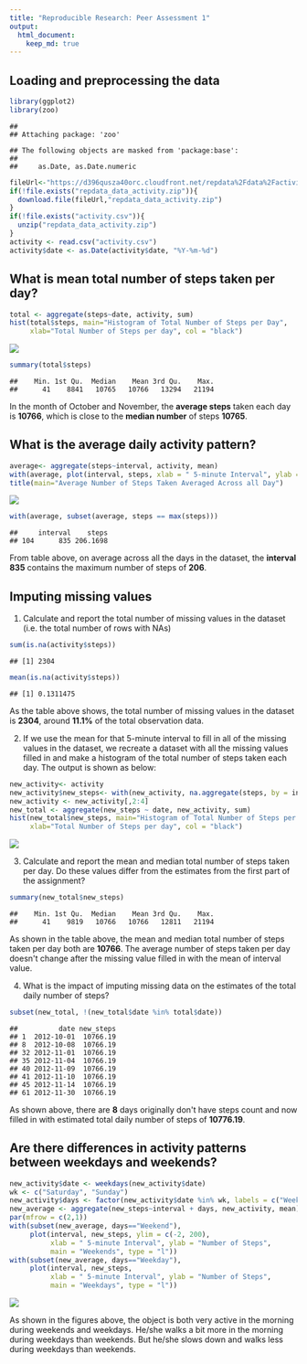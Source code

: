 ```yaml
---
title: "Reproducible Research: Peer Assessment 1"
output: 
  html_document:
    keep_md: true
---
```



## Loading and preprocessing the data


```r
library(ggplot2)
library(zoo)
```

```
## 
## Attaching package: 'zoo'
```

```
## The following objects are masked from 'package:base':
## 
##     as.Date, as.Date.numeric
```

```r
fileUrl<-"https://d396qusza40orc.cloudfront.net/repdata%2Fdata%2Factivity.zip"
if(!file.exists("repdata_data_activity.zip")){
  download.file(fileUrl,"repdata_data_activity.zip")
}
if(!file.exists("activity.csv")){
  unzip("repdata_data_activity.zip")
}
activity <- read.csv("activity.csv")
activity$date <- as.Date(activity$date, "%Y-%m-%d")
```

## What is mean total number of steps taken per day?

```r
total <- aggregate(steps~date, activity, sum)
hist(total$steps, main="Histogram of Total Number of Steps per Day", 
     xlab="Total Number of Steps per day", col = "black")
```

![](PA1_template_files/figure-html/unnamed-chunk-2-1.png)<!-- -->

```r
summary(total$steps)
```

```
##    Min. 1st Qu.  Median    Mean 3rd Qu.    Max. 
##      41    8841   10765   10766   13294   21194
```
  
In the month of October and November, the **average steps** taken each day is **10766**, which is close to the **median number** of steps **10765**.  

## What is the average daily activity pattern?

```r
average<- aggregate(steps~interval, activity, mean)
with(average, plot(interval, steps, xlab = " 5-minute Interval", ylab = "Average Number of Steps Taken", type = "l"))
title(main="Average Number of Steps Taken Averaged Across all Day")
```

![](PA1_template_files/figure-html/unnamed-chunk-3-1.png)<!-- -->

```r
with(average, subset(average, steps == max(steps)))
```

```
##     interval    steps
## 104      835 206.1698
```
  
From table above, on average across all the days in the dataset, the **interval 835** contains the maximum number of steps of **206**. 
  
  
## Imputing missing values
  
  1. Calculate and report the total number of missing values in the dataset (i.e. the total number of rows with NAs)

```r
sum(is.na(activity$steps))
```

```
## [1] 2304
```

```r
mean(is.na(activity$steps))
```

```
## [1] 0.1311475
```
As the table above shows, the total number of missing values in the dataset is **2304**, around **11.1%** of the total observation data.  
  
  2. If we use the mean for that 5-minute interval to fill in all of the missing values in the dataset, we recreate a dataset with all the missing values filled in and make a histogram of the total number of steps taken each day. The output is shown as below:
  

```r
new_activity<- activity
new_activity$new_steps<- with(new_activity, na.aggregate(steps, by = interval))
new_activity <- new_activity[,2:4]
new_total <- aggregate(new_steps ~ date, new_activity, sum)
hist(new_total$new_steps, main="Histogram of Total Number of Steps per Day after Imputing Missing Values", 
     xlab="Total Number of Steps per day", col = "black")
```

![](PA1_template_files/figure-html/unnamed-chunk-5-1.png)<!-- -->
  
  3. Calculate and report the mean and median total number of steps taken per day. Do these values differ from the estimates from the first part of the assignment?

```r
summary(new_total$new_steps)
```

```
##    Min. 1st Qu.  Median    Mean 3rd Qu.    Max. 
##      41    9819   10766   10766   12811   21194
```
  
  As shown in the table above, the mean and median total number of steps taken per day both are **10766**. The average number of steps taken per day doesn't change after the missing value filled in with the mean of interval value. 
  
  4. What is the impact of imputing missing data on the estimates of the total daily number of steps?

```r
subset(new_total, !(new_total$date %in% total$date))
```

```
##          date new_steps
## 1  2012-10-01  10766.19
## 8  2012-10-08  10766.19
## 32 2012-11-01  10766.19
## 35 2012-11-04  10766.19
## 40 2012-11-09  10766.19
## 41 2012-11-10  10766.19
## 45 2012-11-14  10766.19
## 61 2012-11-30  10766.19
```
  
  As shown above, there are **8** days originally don't have steps count and now filled in with estimated total daily number of steps of **10776.19**.

## Are there differences in activity patterns between weekdays and weekends?
  

```r
new_activity$date <- weekdays(new_activity$date)
wk <- c("Saturday", "Sunday")
new_activity$days <- factor(new_activity$date %in% wk, labels = c("Weekday", "Weekend"))
new_average <- aggregate(new_steps~interval + days, new_activity, mean)
par(mfrow = c(2,1))
with(subset(new_average, days=="Weekend"), 
     plot(interval, new_steps, ylim = c(-2, 200),
          xlab = " 5-minute Interval", ylab = "Number of Steps", 
          main = "Weekends", type = "l"))
with(subset(new_average, days=="Weekday"), 
     plot(interval, new_steps, 
          xlab = " 5-minute Interval", ylab = "Number of Steps", 
          main = "Weekdays", type = "l"))
```

![](PA1_template_files/figure-html/unnamed-chunk-8-1.png)<!-- -->
  
  As shown in the figures above, the object is both very active in the morning during weekends and weekdays. He/she walks a bit more in the morning during weekdays than weekends. But he/she slows down and walks less during weekdays than weekends.
  

